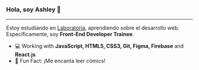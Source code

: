 ### Hola, soy Ashley 👋
---
Estoy estudiando en [Laboratoria](https://www.laboratoria.la/), aprendiendo sobre el desarrollo web. Específicamente, soy **Front-End Developer Trainee**.

- 💻 Working with **JavaScript, HTML5, CSS3, Git, Figma, Firebase** and **React.js**
- 🤩 Fun Fact: ¡Me encanta leer cómics!
